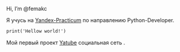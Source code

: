 Hi, I’m @femakc

Я учусь на [Yandex-Practicum](https://practicum.yandex.ru) по направлению Python-Developer.

```markdown
print('Hellow world!')
```
Мой первый проект [Yatube](http://femakc.pythonanywhere.com/) социальная сеть .
